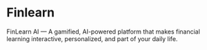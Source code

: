 # Finlearn
FinLearn AI — A gamified, AI-powered platform that makes financial learning interactive, personalized, and part of your daily life.
